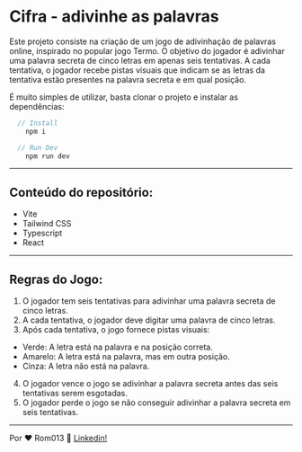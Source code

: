 <h1>
  Cifra - adivinhe as palavras
</h1>
<p>Este projeto consiste na criação de um jogo de adivinhação de palavras online, inspirado no popular jogo Termo. O objetivo do jogador é adivinhar uma palavra secreta de cinco letras em apenas seis tentativas. A cada tentativa, o jogador recebe pistas visuais que indicam se as letras da tentativa estão presentes na palavra secreta e em qual posição.</p>
<p>É muito simples de utilizar, basta clonar o projeto e instalar as dependências:</p>

```javascript
  // Install
    npm i

  // Run Dev
    npm run dev
```

---

<h2>
  Conteúdo do repositório:
</h2>
<ul>
  <li>Vite</li>
  <li>Tailwind CSS</li>
  <li>Typescript</li>
  <li>React</li>
</ul>

---

<h2>
  Regras do Jogo:
</h2>

1. O jogador tem seis tentativas para adivinhar uma palavra secreta de cinco letras.
2. A cada tentativa, o jogador deve digitar uma palavra de cinco letras.
3. Após cada tentativa, o jogo fornece pistas visuais:

- Verde: A letra está na palavra e na posição correta.
- Amarelo: A letra está na palavra, mas em outra posição.
- Cinza: A letra não está na palavra.

4. O jogador vence o jogo se adivinhar a palavra secreta antes das seis tentativas serem esgotadas.
5. O jogador perde o jogo se não conseguir adivinhar a palavra secreta em seis tentativas.

---

Por ♥ Rom013 :wave: [Linkedin!](https://www.linkedin.com/in/romullomelo/)
